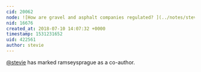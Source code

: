 ```yaml
---
cid: 20062
node: ![How are gravel and asphalt companies regulated? ](../notes/stevie/07-10-2018/how-are-gravel-and-asphalt-companies-regulated)
nid: 16676
created_at: 2018-07-10 14:07:32 +0000
timestamp: 1531231652
uid: 422561
author: stevie
---
```


 [@stevie](/profile/stevie) has marked ramseysprague as a co-author. 
